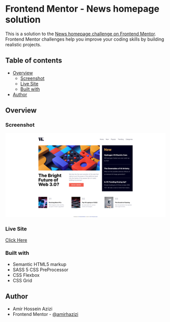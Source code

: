 # Frontend Mentor - News homepage solution

This is a solution to the [News homepage challenge on Frontend Mentor](https://www.frontendmentor.io/challenges/news-homepage-H6SWTa1MFl). Frontend Mentor challenges help you improve your coding skills by building realistic projects.

## Table of contents

- [Overview](#overview)
  - [Screenshot](#screenshot)
  - [Live Site](#livesite)
  - [Built with](#built-with)
- [Author](#author)

## Overview

### Screenshot

![screenshot of project](./assets/images/screenshot.png)

### Live Site

[Click Here](https://tiny-syrniki-166a5a.netlify.app/)

### Built with

- Semantic HTML5 markup
- SASS 5 CSS PreProcessor
- CSS Flexbox
- CSS Grid

## Author

- Amir Hossein Azizi
- Frontend Mentor - [@amirhazizi](https://www.frontendmentor.io/profile/amirhazizi)
